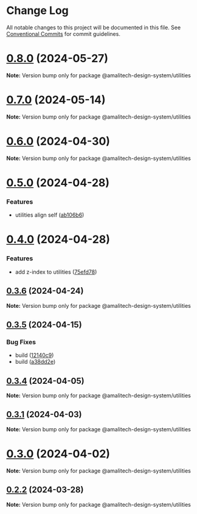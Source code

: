 # Change Log

All notable changes to this project will be documented in this file.
See [Conventional Commits](https://conventionalcommits.org) for commit guidelines.

# [0.8.0](https://github.com/Amali-Tech/Amalitech-Design-System/compare/v0.7.0...v0.8.0) (2024-05-27)

**Note:** Version bump only for package @amalitech-design-system/utilities





# [0.7.0](https://github.com/Amali-Tech/Amalitech-Design-System/compare/v0.6.2...v0.7.0) (2024-05-14)

**Note:** Version bump only for package @amalitech-design-system/utilities





# [0.6.0](https://github.com/Amali-Tech/Amalitech-Design-System/compare/v0.5.0...v0.6.0) (2024-04-30)

**Note:** Version bump only for package @amalitech-design-system/utilities





# [0.5.0](https://github.com/Amali-Tech/Amalitech-Design-System/compare/v0.4.0...v0.5.0) (2024-04-28)


### Features

* utilities align self ([ab106b6](https://github.com/Amali-Tech/Amalitech-Design-System/commit/ab106b6f3752e20155c9b307d89cbcc4b12c79ec))





# [0.4.0](https://github.com/Amali-Tech/Amalitech-Design-System/compare/v0.3.7...v0.4.0) (2024-04-28)


### Features

* add z-index to utilities ([75efd78](https://github.com/Amali-Tech/Amalitech-Design-System/commit/75efd78fbf0a22ce34139c7569a5ee894faaa088))





## [0.3.6](https://github.com/Amali-Tech/Amalitech-Design-System/compare/v0.3.5...v0.3.6) (2024-04-24)

**Note:** Version bump only for package @amalitech-design-system/utilities






## [0.3.5](https://github.com/Amali-Tech/Amalitech-Design-System/compare/v0.3.4...v0.3.5) (2024-04-15)


### Bug Fixes

* build ([12140c9](https://github.com/Amali-Tech/Amalitech-Design-System/commit/12140c95e8be561d9f26d67c15b71c2beb50dee0))
* build ([a38dd2e](https://github.com/Amali-Tech/Amalitech-Design-System/commit/a38dd2e615bedc32ab7a68ce841a9b04e4f8267b))






## [0.3.4](https://github.com/Amali-Tech/Amalitech-Design-System/compare/v0.3.3...v0.3.4) (2024-04-05)

**Note:** Version bump only for package @amalitech-design-system/utilities






## [0.3.1](https://github.com/Amali-Tech/Amalitech-Design-System/compare/v0.3.0...v0.3.1) (2024-04-03)

**Note:** Version bump only for package @amalitech-design-system/utilities






# [0.3.0](https://github.com/Amali-Tech/Amalitech-Design-System/compare/v0.2.2...v0.3.0) (2024-04-02)

**Note:** Version bump only for package @amalitech-design-system/utilities






## [0.2.2](https://github.com/Amali-Tech/Amalitech-Design-System/compare/v0.2.1...v0.2.2) (2024-03-28)

**Note:** Version bump only for package @amalitech-design-system/utilities
